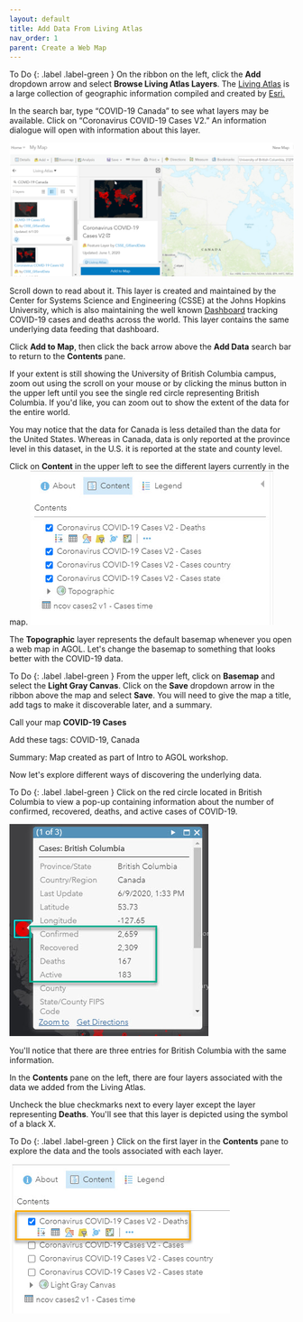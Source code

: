```yaml
---
layout: default
title: Add Data From Living Atlas
nav_order: 1
parent: Create a Web Map
---
```


To Do
{: .label .label-green }
On the ribbon on the left, click the **Add** dropdown arrow and select **Browse Living Atlas Layers**. The [Living Atlas](https://livingatlas.arcgis.com/en/) is a large collection of geographic information compiled and created by [Esri.](https://www.esri.com/en-us/home) 

In the search bar, type “COVID-19 Canada” to see what layers may be available. Click on “Coronavirus COVID-19 Cases V2.” An information dialogue will open with information about this layer.   

![add_LA_data](https://raw.githubusercontent.com/fiddleHeads/intro-AGOL/master/add_LA_data.png)

Scroll down to read about it. This layer is created and maintained by the Center for Systems Science and Engineering (CSSE) at the Johns Hopkins University, which is also maintaining the well known [Dashboard](https://coronavirus.jhu.edu/map.html) tracking COVID-19 cases and deaths across the world. This layer contains the same underlying data feeding that dashboard.

Click **Add to Map**, then click the back arrow above the **Add Data** search bar to return to the **Contents** pane.

If your extent is still showing the University of British Columbia campus, zoom out using the scroll on your mouse or by clicking the  minus button in the upper left until you see the single red circle representing British Columbia. If you'd like, you can zoom out to show the extent of the data for the entire world.

You may notice that the data for Canada is less detailed than the data for the United States. Whereas in Canada, data is only reported at the province level in this dataset, in the U.S. it is reported at the state and county level. 

Click on **Content** in the upper left to see the different layers currently in the map. 
![content](https://raw.githubusercontent.com/fiddleHeads/intro-AGOL/master/content.jpg)

The **Topographic** layer represents the default basemap whenever you open a web map in AGOL. Let's change the basemap to something that looks better with the COVID-19 data.

To Do 
{: .label .label-green }
From the upper left, click on **Basemap** and select the **Light Gray Canvas**.
Click on the **Save** dropdown arrow in the ribbon above the map and select **Save**.
You will need to give the map a title, add tags to make it discoverable later, and a summary.

Call your map **COVID-19 Cases**

Add these tags: COVID-19, Canada

Summary: Map created as part of Intro to AGOL workshop.

Now let's explore different ways of discovering the underlying data.

To Do
{: .label .label-green }
Click on the red circle located in British Columbia to view a pop-up containing information about the number of confirmed, recovered, deaths, and active cases of COVID-19.

![covidCases.jpg](https://raw.githubusercontent.com/fiddleHeads/intro-AGOL/master/covidCases.jpg)

You'll notice that there are three entries for British Columbia with the same information. 

In the **Contents** pane on the left, there are four layers associated with the data we added from the Living Atlas. 

Uncheck the blue checkmarks next to every layer except the layer representing **Deaths**. You'll see that this layer is depicted using the symbol of a black X.

To Do
{: .label .label-green }
Click on the first layer in the **Contents** pane to explore the data and the tools associated with each layer.

![deathsLyr.jpg](https://raw.githubusercontent.com/fiddleHeads/intro-AGOL/master/deathsLyr.jpg)



